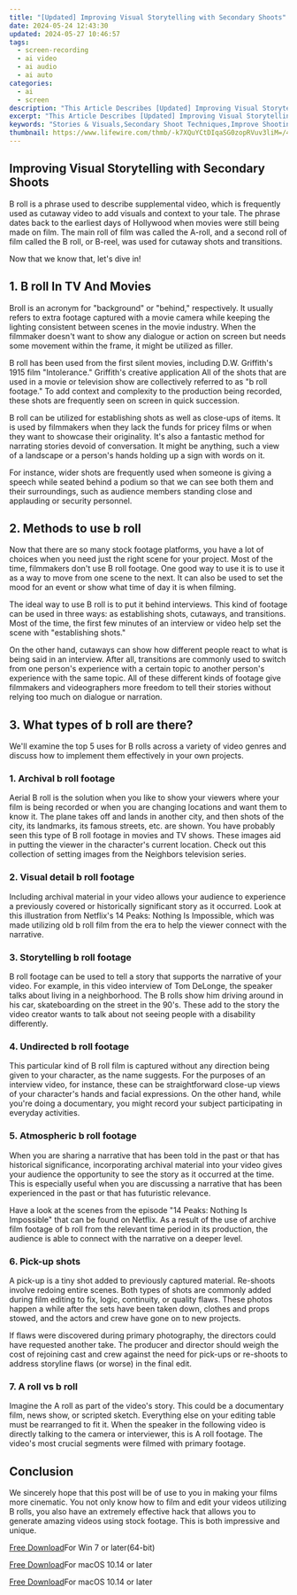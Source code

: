 ```yaml
---
title: "[Updated] Improving Visual Storytelling with Secondary Shoots"
date: 2024-05-24 12:43:30
updated: 2024-05-27 10:46:57
tags: 
  - screen-recording
  - ai video
  - ai audio
  - ai auto
categories: 
  - ai
  - screen
description: "This Article Describes [Updated] Improving Visual Storytelling with Secondary Shoots"
excerpt: "This Article Describes [Updated] Improving Visual Storytelling with Secondary Shoots"
keywords: "Stories & Visuals,Secondary Shoot Techniques,Improve Shooting Skills,Enhanced Cinematic Shots,Creative Storytelling,Narrative Filmmaking,VFX Integration Art,Visual Storytelling,Secondary Shoot Skills,Enhance Cinematic Techniques,Creative Shooting Art,Storytelling VFX,Improved Visuals Narrate"
thumbnail: https://www.lifewire.com/thmb/-k7XQuYCtDIqaSG0zopRVuv3liM=/400x300/filters:no_upscale():max_bytes(150000):strip_icc():format(webp)/samsung-unveils-new-products-at-its-annual-unpacked-event-1200186175-0a17180ae84e47f488f43d3afbb7daa6.jpg
---
```


## Improving Visual Storytelling with Secondary Shoots

B roll is a phrase used to describe supplemental video, which is frequently used as cutaway video to add visuals and context to your tale. The phrase dates back to the earliest days of Hollywood when movies were still being made on film. The main roll of film was called the A-roll, and a second roll of film called the B roll, or B-reel, was used for cutaway shots and transitions.

Now that we know that, let's dive in!

## 1\. B roll In TV And Movies

Broll is an acronym for "background" or "behind," respectively. It usually refers to extra footage captured with a movie camera while keeping the lighting consistent between scenes in the movie industry. When the filmmaker doesn't want to show any dialogue or action on screen but needs some movement within the frame, it might be utilized as filler.

B roll has been used from the first silent movies, including D.W. Griffith's 1915 film "Intolerance." Griffith's creative application All of the shots that are used in a movie or television show are collectively referred to as "b roll footage." To add context and complexity to the production being recorded, these shots are frequently seen on screen in quick succession.

B roll can be utilized for establishing shots as well as close-ups of items. It is used by filmmakers when they lack the funds for pricey films or when they want to showcase their originality. It's also a fantastic method for narrating stories devoid of conversation. It might be anything, such a view of a landscape or a person's hands holding up a sign with words on it.

For instance, wider shots are frequently used when someone is giving a speech while seated behind a podium so that we can see both them and their surroundings, such as audience members standing close and applauding or security personnel.

## 2\. Methods to use b roll

Now that there are so many stock footage platforms, you have a lot of choices when you need just the right scene for your project. Most of the time, filmmakers don't use B roll footage. One good way to use it is to use it as a way to move from one scene to the next. It can also be used to set the mood for an event or show what time of day it is when filming.

The ideal way to use B roll is to put it behind interviews. This kind of footage can be used in three ways: as establishing shots, cutaways, and transitions. Most of the time, the first few minutes of an interview or video help set the scene with "establishing shots."

On the other hand, cutaways can show how different people react to what is being said in an interview. After all, transitions are commonly used to switch from one person's experience with a certain topic to another person's experience with the same topic. All of these different kinds of footage give filmmakers and videographers more freedom to tell their stories without relying too much on dialogue or narration.

## 3\. What types of b roll are there?

We'll examine the top 5 uses for B rolls across a variety of video genres and discuss how to implement them effectively in your own projects.

### 1\. Archival b roll footage

Aerial B roll is the solution when you like to show your viewers where your film is being recorded or when you are changing locations and want them to know it. The plane takes off and lands in another city, and then shots of the city, its landmarks, its famous streets, etc. are shown. You have probably seen this type of B roll footage in movies and TV shows. These images aid in putting the viewer in the character's current location. Check out this collection of setting images from the Neighbors television series.

### 2\. Visual detail b roll footage

Including archival material in your video allows your audience to experience a previously covered or historically significant story as it occurred. Look at this illustration from Netflix's 14 Peaks: Nothing Is Impossible, which was made utilizing old b roll film from the era to help the viewer connect with the narrative.

### 3\. Storytelling b roll footage

B roll footage can be used to tell a story that supports the narrative of your video. For example, in this video interview of Tom DeLonge, the speaker talks about living in a neighborhood. The B rolls show him driving around in his car, skateboarding on the street in the 90's. These add to the story the video creator wants to talk about not seeing people with a disability differently.

### 4\. Undirected b roll footage

This particular kind of B roll film is captured without any direction being given to your character, as the name suggests. For the purposes of an interview video, for instance, these can be straightforward close-up views of your character's hands and facial expressions. On the other hand, while you're doing a documentary, you might record your subject participating in everyday activities.

### 5\. Atmospheric b roll footage

When you are sharing a narrative that has been told in the past or that has historical significance, incorporating archival material into your video gives your audience the opportunity to see the story as it occurred at the time. This is especially useful when you are discussing a narrative that has been experienced in the past or that has futuristic relevance.

Have a look at the scenes from the episode "14 Peaks: Nothing Is Impossible" that can be found on Netflix. As a result of the use of archive film footage of b roll from the relevant time period in its production, the audience is able to connect with the narrative on a deeper level.

### 6\. Pick-up shots

A pick-up is a tiny shot added to previously captured material. Re-shoots involve redoing entire scenes. Both types of shots are commonly added during film editing to fix, logic, continuity, or quality flaws. These photos happen a while after the sets have been taken down, clothes and props stowed, and the actors and crew have gone on to new projects.

If flaws were discovered during primary photography, the directors could have requested another take. The producer and director should weigh the cost of rejoining cast and crew against the need for pick-ups or re-shoots to address storyline flaws (or worse) in the final edit.

### 7\. A roll vs b roll

Imagine the A roll as part of the video's story. This could be a documentary film, news show, or scripted sketch. Everything else on your editing table must be rearranged to fit it. When the speaker in the following video is directly talking to the camera or interviewer, this is A roll footage. The video's most crucial segments were filmed with primary footage.

## Conclusion

We sincerely hope that this post will be of use to you in making your films more cinematic. You not only know how to film and edit your videos utilizing B rolls, you also have an extremely effective hack that allows you to generate amazing videos using stock footage. This is both impressive and unique.

[Free Download](https://tools.techidaily.com/wondershare/filmora/download/)For Win 7 or later(64-bit)

[Free Download](https://tools.techidaily.com/wondershare/filmora/download/)For macOS 10.14 or later

[Free Download](https://tools.techidaily.com/wondershare/filmora/download/)For macOS 10.14 or later

<ins class="adsbygoogle"
     style="display:block"
     data-ad-format="autorelaxed"
     data-ad-client="ca-pub-7571918770474297"
     data-ad-slot="1223367746"></ins>

<ins class="adsbygoogle"
     style="display:block"
     data-ad-format="autorelaxed"
     data-ad-client="ca-pub-7571918770474297"
     data-ad-slot="1223367746"></ins>



<ins class="adsbygoogle"
     style="display:block"
     data-ad-client="ca-pub-7571918770474297"
     data-ad-slot="8358498916"
     data-ad-format="auto"
     data-full-width-responsive="true"></ins>

